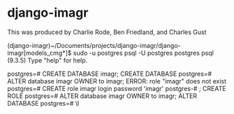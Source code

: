 django-imagr
============

This was produced by Charlie Rode, Ben Friedland, and Charles Gust

(django-imagr)~/Documents/projects/django-imagr/django-imagr[models_cmg*]$ sudo -u postgres psql -U postgres postgres
psql (9.3.5)
Type "help" for help.

postgres=# CREATE DATABASE imagr;
CREATE DATABASE
postgres=# ALTER database imagr OWNER to imagr;
ERROR:  role "imagr" does not exist
postgres=# CREATE role imagr login password 'imagr'
postgres-# ;
CREATE ROLE
postgres=# ALTER database imagr OWNER to imagr;
ALTER DATABASE
postgres=# \l
